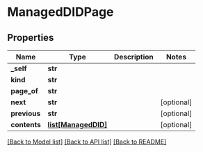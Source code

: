 # ManagedDIDPage

## Properties
Name | Type | Description | Notes
------------ | ------------- | ------------- | -------------
**_self** | **str** |  | 
**kind** | **str** |  | 
**page_of** | **str** |  | 
**next** | **str** |  | [optional] 
**previous** | **str** |  | [optional] 
**contents** | [**list[ManagedDID]**](ManagedDID.md) |  | [optional] 

[[Back to Model list]](../README.md#documentation-for-models) [[Back to API list]](../README.md#documentation-for-api-endpoints) [[Back to README]](../README.md)

